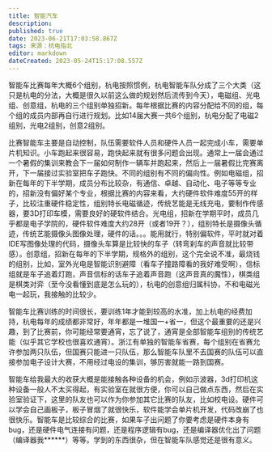 ```yaml
---
title: 智能汽车
description: 
published: true
date: 2023-06-21T17:03:58.867Z
tags: 来源：杭电指北
editor: markdown
dateCreated: 2023-05-24T15:17:08.557Z
---
```


智能车比赛每年大概6个组别，杭电按照惯例，杭电智能车队分成了三个大类（这只是杭电的分法，大概是很久以前这么做的规划然后流传到今天），电磁组、光电组、创意组，杭电的三个组别单独招新。每年根据比赛的内容分配给不同的组，每个组的成员内部再自行进行规划。比如14届大赛一共6个组别，杭电分配了电磁2组别，光电2组别，创意2组别。

比赛智能车主要是自动控制，队伍需要软件人员和硬件人员一起完成小车，需要单片机知识。小车跑起来很容易，跑快起来就有很多问题会出现。通常上一届会通过一个暑假的集训来教会下一届如何制作一辆车并跑起来，然后上一届暑假比完赛离开，下一届接过实验室把车子跑快。不同的组别有不同的偏向性。例如电磁组，招新在每年的下半学期，成员分布比较杂，有通信、卓越、自动化、电子等等专业的，招新没有偏好某个专业，根据比赛的内容来看，大约硬件软件难度55开的样子，比较注重硬件稳定性，组别特长电磁循迹，传统艺能是无线充电，要制作传感器，要3D打印车模，需要良好的硬软件结合。光电组，招新在学期平时，成员几乎都是电子学院的，硬件软件难度大约28开（或者19开？），组别特长是摄像头循迹，传统艺能摄像头图像处理，硬件的话。。。能用就行，特别偏软件，平时就对着IDE写图像处理的代码，摄像头车算是比较快的车子（转弯刹车的声音就比较带感）。创意组，招新在每年的下半学期，规格外的组别，这个完全说不准，最烧钱的组别，比如，室外光电是智能识别避障（看车子撞路障看的我好难受啊），信标组就是车子追着灯跑，声音信标的话车子追着声音跑（这声音真的魔性），棋类组是棋类对弈（至今没看懂到底是怎么玩的），杭电的创意组归属科协，不和电磁光电一起玩，我接触的比较少。

智能车比赛训练的时间很长，要训练1年才能到较高的水准，加上杭电的经费加持，杭电每年的成绩都非常好，年年都是一堆国一+省一，但这个最重要的还是兴趣，到了比赛前，你可能经常要通宵，忘了说了，通宵是全部智能车组别的传统艺能（似乎其它学校也很喜欢通宵）。浙江有单独的智能车省赛，每个组别在省赛允许参加两只队伍，但国赛只能进一只队伍，那么智能车队里不去国赛的队伍可以直接参加电子设计大赛，不用经过电设的集训，够厉害就能一路到国赛。

智能车给我最大的收获大概是能接触各种设备的机会，例如示波器，3d打印机这种设备一般人不太买得起，有实验室在就很方便，你可以自己做点东西，然后在实验室验证下，这里的队友也可以作为你参加其它比赛的队友，比如校电设。硬件可以学会自己画板子，板子冒烟了就很快乐，软件能学会单片机开发，代码改崩了也很快乐。智能车是比较综合的比赛，如果车子出问题了你要考虑是硬件本身有bug，还是硬件电气连接有问题，还是程序逻辑有bug，还是编译器优化出了问题（编译器我******）等等。学到的东西很杂，但在智能车队感觉还是很有意义。
